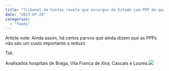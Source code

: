 ```yaml
---
title: "Tribunal de Contas revela que encargos do Estado com PPP de quatro hospitais s&atilde;o 6.000 milh&otilde;es mais caros"
date: "2013-07-28"
categories: 
  - "feeds"
---
```


Article note: Ainda assim, há certos parvos que ainda dizem que as PPPs não são um custo importante a reduzir.

Tsk.

Analisados hospitais de Braga, Vila Franca de Xira, Cascais e Loures.![](http://feeds.feedburner.com/~r/PublicoRSS/~4/-g3ohBsJwvs)
